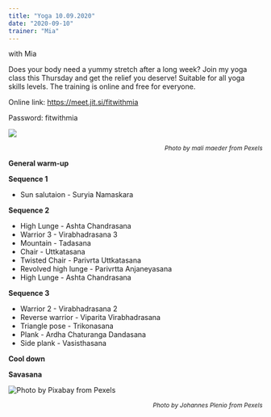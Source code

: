 ```yaml
---
title: "Yoga 10.09.2020"
date: "2020-09-10"
trainer: "Mia"
---
```


with Mia

Does your body need a yummy stretch after a long week? Join my yoga class this Thursday and get the relief you deserve! Suitable for all yoga skills levels. The training is online and free for everyone. 

Online link: https://meet.jit.si/fitwithmia

Password: fitwithmia

![ ](https://i.imgur.com/p6SrQkm.jpg "Photo by Pixabay from Pexels")<p style="font-size: 12px; text-align: right">*Photo by mali maeder from Pexels*</p>

**General warm-up**

**Sequence 1**
- Sun salutaion - Suryia Namaskara

**Sequence 2**
- High Lunge - 	Ashta Chandrasana
- Warrior 3 - Virabhadrasana 3
- Mountain - Tadasana
- Chair - Uttkatasana
- Twisted Chair - Parivrta Uttkatasana
- Revolved high lunge - Parivrtta Anjaneyasana
- High Lunge - 	Ashta Chandrasana

**Sequence 3**
- Warrior 2 - Virabhadrasana 2
- Reverse warrior - Viparita Virabhadrasana
- Triangle pose - Trikonasana
- Plank - Ardha Chaturanga Dandasana
- Side plank - Vasisthasana

**Cool down**

**Savasana**

![](https://i.imgur.com/pLr0rpK.jpg "Photo by Pixabay from Pexels")<p style="font-size: 12px; text-align: right">*Photo by Johannes Plenio from Pexels*</p>

<!--- ![Yoga class](https://i.imgur.com/NXtBNp3.jpg "Photo by Addania")<p style="font-size: 12px; text-align: right">*Photo by Addania*</p> --->
